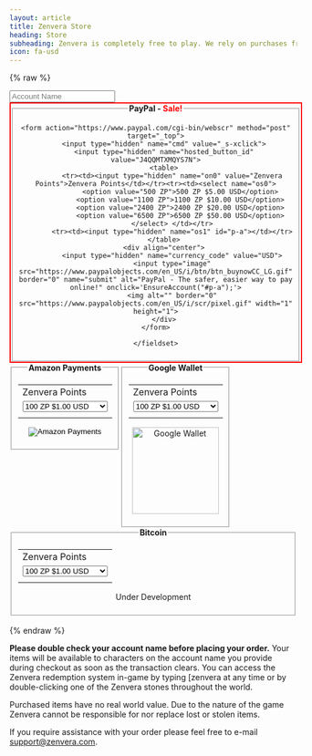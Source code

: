 ```yaml
---
layout: article
title: Zenvera Store
heading: Store
subheading: Zenvera is completely free to play. We rely on purchases from the Zenvera store to offset project expenses.
icon: fa-usd
---
```

{% raw %}
<script type='text/javascript'>
    function EnsureAccount(fId) {
        var a = $('#account-name').val().trim()
        if(!a.length) {
            return false;
        }
        
        $(fId).val(a);
        return true;
   }
</script>
<input type="text" name="account-name" id="account-name" maxlength="200" placeholder="Account Name">

<div style="margin-left=auto; margin-right=auto;float:left; border: 2px; border-style: solid; border-color: red; text-align: center;">
    <fieldset>
    <legend><strong>PayPal - </strong><strong style="color: red;">Sale!</strong></legend>

    <form action="https://www.paypal.com/cgi-bin/webscr" method="post" target="_top">
        <input type="hidden" name="cmd" value="_s-xclick">
        <input type="hidden" name="hosted_button_id" value="J4QQMTXMQYS7N">
        <table>
            <tr><td><input type="hidden" name="on0" value="Zenvera Points">Zenvera Points</td></tr><tr><td><select name="os0">
                <option value="500 ZP">500 ZP $5.00 USD</option>
                <option value="1100 ZP">1100 ZP $10.00 USD</option>
                <option value="2400 ZP">2400 ZP $20.00 USD</option>
                <option value="6500 ZP">6500 ZP $50.00 USD</option>
            </select> </td></tr>
            <tr><td><input type="hidden" name="os1" id="p-a"></td></tr>
        </table>
        <div align="center">
            <input type="hidden" name="currency_code" value="USD">
            <input type="image" src="https://www.paypalobjects.com/en_US/i/btn/btn_buynowCC_LG.gif" border="0" name="submit" alt="PayPal - The safer, easier way to pay online!" onclick='EnsureAccount("#p-a");'>
            <img alt="" border="0" src="https://www.paypalobjects.com/en_US/i/scr/pixel.gif" width="1" height="1">
        </div>
    </form>

<!--
<form action="https://www.paypal.com/cgi-bin/webscr" method="post" target="_top">
<input type="hidden" name="cmd" value="_s-xclick">
<input type="hidden" name="hosted_button_id" value="FEM5HV5S2PHMA">
<table>
<tr><td><input type="hidden" name="on0" value="Zenvera Points">Zenvera Points</td></tr><tr><td><select name="os0">
	<option value="625 ZP">625 ZP $5.00 USD</option>
	<option value="1375 ZP">1375 ZP $10.00 USD</option>
	<option value="3000 ZP">3000 ZP $20.00 USD</option>
	<option value="8125 ZP">8125 ZP $50.00 USD</option>
</select> </td></tr>
<tr><td><input type="hidden" name="on1" value="Account Name">Account Name</td></tr><tr><td><input type="text" name="os1" maxlength="200" placeholder="Account Name"></td></tr>
</table>
<input type="hidden" name="currency_code" value="USD">
<input type="image" src="https://www.paypalobjects.com/en_US/i/btn/btn_buynowCC_LG.gif" border="0" name="submit" alt="PayPal - The safer, easier way to pay online!">
<img alt="" border="0" src="https://www.paypalobjects.com/en_US/i/scr/pixel.gif" width="1" height="1">
</form>
-->
    </fieldset>
</div>
<div style="margin-left=auto; margin-right=auto; float:left; text-align: center;">
    <fieldset>
    <legend><b>Amazon Payments</b></legend>
    <form action="https://zenvera.herokuapp.com/store/store-amazon.php" method="post" target="_top">
        <table>
        <tr><td><input type="hidden" name="on0" value="Zenvera Points">Zenvera Points</td></tr><tr><td><select name="os0">
            <option value="100 ZP">100 ZP $1.00 USD</option>
            <option value="500 ZP">500 ZP $5.00 USD</option>
            <option value="1100 ZP">1100 ZP $9.99 USD</option>
            <option value="2400 ZP">2400 ZP $20.00 USD</option>
            <option value="6500 ZP">6500 ZP $50.00 USD</option>
        </select> </td></tr>
        <tr><td><input type="hidden" name="os1" id="a-a"></td></tr>
        </table>
        <div align="center">
            <input type="image" src="https://authorize.payments.amazon.com/pba/images/payNowButton.png" border="0" name="submit" alt="Amazon Payments" onclick='EnsureAccount("#a-a");'>
        </div>
    </form>
    </fieldset>
</div>
<script src="https://checkout.google.com/inapp/lib/buy.js"></script>
<script type='text/javascript'>
    function RunButton() {
        if (!EnsureAccount('#g-a'))
            return false;

        $.post( "https://zenvera.herokuapp.com/store/google/generateJWT.php", $("#googleWalletForm").serialize(), function( data ) {
        google.payments.inapp.buy({ jwt: data.genJWT, success: function() {console.log('success');}, failure: function(result) {console.log(result.response.errorType);} }); }, "json"); return false; 
    }
</script>
<div style="margin-left=auto; margin-right=auto; float:left; text-align: center;">
    <fieldset>
        <legend><b>Google Wallet</b></legend>
        <form action="#" onsubmit="return RunButton();" id="googleWalletForm">
        <table>
        <tr><td><input type="hidden" name="on0" value="Zenvera Points">Zenvera Points</td></tr><tr><td><select name="os0">
                <option value="100 ZP">100 ZP $1.00 USD</option>
                <option value="500 ZP">500 ZP $5.00 USD</option>
                <option value="1100 ZP">1100 ZP $9.99 USD</option>
                <option value="2400 ZP">2400 ZP $20.00 USD</option>
                <option value="6500 ZP">6500 ZP $50.00 USD</option>
        </select> </td></tr>
        <tr><td><input type="hidden" name="os1" id="g-a"></td></tr>
        </table>
        <div align="center">
        <!--<img src="https://checkout.google.com/buttons/checkoutMobile.gif?merchant_id=176727849928054&w=152&h=30&style=white&variant=no-text&loc=en_US" border="0" alt="Google Wallet" id='buyButton' value='buy' onclick='RunButton();'>-->
            <img src="https://zenvera.com/images/buy-button.png" width="152" border="0" alt="Google Wallet" id='buyButton' value='buy' onclick='RunButton();'>
        </div>
    </form>
    </fieldset>
</div>
<div style="margin-left=auto; margin-right=auto; float:none; text-align: center;">
    <fieldset>
    <legend><b>Bitcoin</b></legend>
    <form action="https://zenvera.herokuapp.com/store/store-coinbase.php" method="post" target="_top">
        <table>
        <tr><td><input type="hidden" name="on0" value="Zenvera Points">Zenvera Points</td></tr><tr><td><select name="os0">
                <option value="100 ZP">100 ZP $1.00 USD</option>
                <option value="500 ZP">500 ZP $5.00 USD</option>
                <option value="1100 ZP">1100 ZP $9.99 USD</option>
                <option value="2400 ZP">2400 ZP $20.00 USD</option>
                <option value="6500 ZP">6500 ZP $50.00 USD</option>
        </select> </td></tr>
        <tr><td><input type="hidden" name="os1" id="c-a"></td></tr>
        </table>
        <div align="center">Under Development
        <!--<input type="image" src="https://coinbase.com/assets/buttons/buy_now_small-2161bfbbcfc0444a0c26cdac30778f7a.png" border="0" name="submit" alt="Bitcoin">-->
        </div>
    </form>
    </fieldset>
</div>
<br />
{% endraw %}

__Please double check your account name before placing your order.__
Your items will be available to characters on the account name you provide during checkout as soon as the transaction clears.
You can access the Zenvera redemption system in-game by typing [zenvera at any time or by double-clicking one of the Zenvera stones throughout the world.

Purchased items have no real world value. Due to the nature of the game Zenvera cannot be responsible for nor replace lost or stolen items.

If you require assistance with your order please feel free to e-mail support@zenvera.com.
